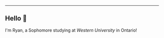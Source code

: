 ___________________________________________________________________________________________________________________________________________________________________________________________________                                                                                                                                                             
## Hello 👋

I'm Ryan, a Sophomore studying at *Western University* in Ontario!
